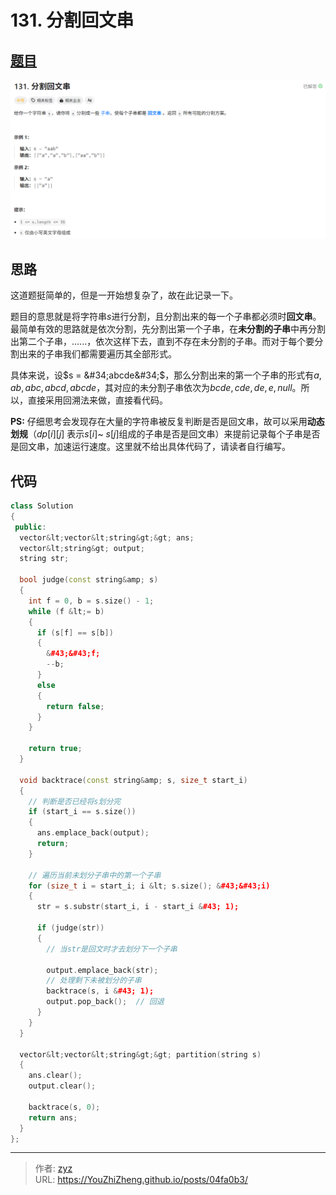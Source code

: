 # 131. 分割回文串


## [题目](https://leetcode.cn/problems/palindrome-partitioning/description/?envType=study-plan-v2&amp;envId=top-100-liked)

![图1](/PostsImgs/LeetCode/131/question.png)

## 思路

这道题挺简单的，但是一开始想复杂了，故在此记录一下。

题目的意思就是将字符串$s$进行分割，且分割出来的每一个子串都必须时**回文串**。最简单有效的思路就是依次分割，先分割出第一个子串，在**未分割的子串**中再分割出第二个子串，......，依次这样下去，直到不存在未分割的子串。而对于每个要分割出来的子串我们都需要遍历其全部形式。

具体来说，设$s = &#34;abcde&#34;$，那么分割出来的第一个子串的形式有$a, ab, abc, abcd, abcde$，其对应的未分割子串依次为$bcde, cde, de, e, null$。所以，直接采用回溯法来做，直接看代码。

**PS:** 仔细思考会发现存在大量的字符串被反复判断是否是回文串，故可以采用**动态划规**（$dp[i][j]$ 表示$s[i]$~ $s[j]$组成的子串是否是回文串）来提前记录每个子串是否是回文串，加速运行速度。这里就不给出具体代码了，请读者自行编写。

## 代码

```cpp
class Solution
{
 public:
  vector&lt;vector&lt;string&gt;&gt; ans;
  vector&lt;string&gt; output;
  string str;

  bool judge(const string&amp; s)
  {
    int f = 0, b = s.size() - 1;
    while (f &lt;= b)
    {
      if (s[f] == s[b])
      {
        &#43;&#43;f;
        --b;
      }
      else
      {
        return false;
      }
    }

    return true;
  }

  void backtrace(const string&amp; s, size_t start_i)
  {
    // 判断是否已经将s划分完
    if (start_i == s.size())
    {
      ans.emplace_back(output);
      return;
    }

    // 遍历当前未划分子串中的第一个子串
    for (size_t i = start_i; i &lt; s.size(); &#43;&#43;i)
    {
      str = s.substr(start_i, i - start_i &#43; 1);

      if (judge(str))
      {
        // 当str是回文时才去划分下一个子串

        output.emplace_back(str);
        // 处理剩下未被划分的子串
        backtrace(s, i &#43; 1);
        output.pop_back();  // 回退
      }
    }
  }

  vector&lt;vector&lt;string&gt;&gt; partition(string s)
  {
    ans.clear();
    output.clear();

    backtrace(s, 0);
    return ans;
  }
};
```


---

> 作者: [zyz](https://github.com/YouZhiZheng)  
> URL: https://YouZhiZheng.github.io/posts/04fa0b3/  

